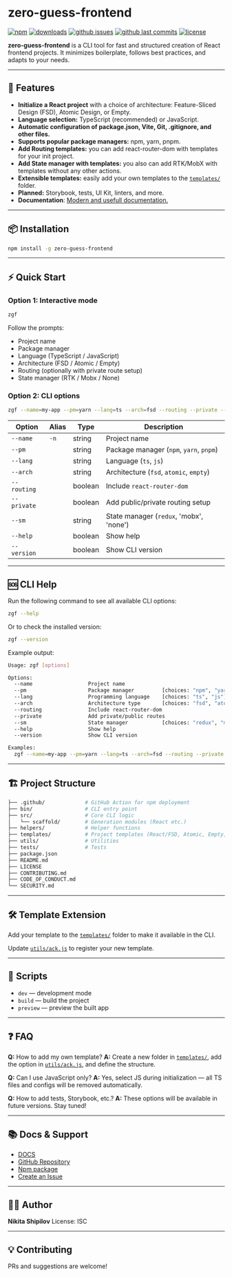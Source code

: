 # zero-guess-frontend

[![npm](https://img.shields.io/npm/v/zero-guess-frontend.svg?style=for-the-badge&logoColor=white)]()
[![downloads](https://img.shields.io/npm/dm/zero-guess-frontend?style=for-the-badge&logoColor=white)]()
[![github issues](https://img.shields.io/github/issues/LAYT73/zero-guess-frontend?&style=for-the-badge&color=E0AF68)]()
[![github last commits](https://img.shields.io/github/last-commit/LAYT73/zero-guess-frontend?style=for-the-badge&color=AD8EE6)]()
[![license](https://img.shields.io/npm/l/@nestjs/core.svg?style=for-the-badge&logoColor=white)]()

**zero-guess-frontend** is a CLI tool for fast and structured creation of React frontend projects. It minimizes boilerplate, follows best practices, and adapts to your needs.

---

## 🚀 Features

- **Initialize a React project** with a choice of architecture: Feature-Sliced Design (FSD), Atomic Design, or Empty.
- **Language selection:** TypeScript (recommended) or JavaScript.
- **Automatic configuration of package.json, Vite, Git, .gitignore, and other files.**
- **Supports popular package managers:** npm, yarn, pnpm.
- **Add Routing templates:** you can add react-router-dom with templates for your init project.
- **Add State manager with templates:** you also can add RTK/MobX with templates without any other actions.
- **Extensible templates:** easily add your own templates to the [`templates/`](templates/) folder.
- **Planned:** Storybook, tests, UI Kit, linters, and more.
- **Documentation**: [Modern and usefull documentation.](https://layt73.github.io/zero-guess-frontend-docs/)

---

## 📦 Installation

```bash
npm install -g zero-guess-frontend
```

---

## ⚡ Quick Start

### Option 1: Interactive mode

```bash
zgf
```

Follow the prompts:

- Project name
- Package manager
- Language (TypeScript / JavaScript)
- Architecture (FSD / Atomic / Empty)
- Routing (optionally with private route setup)
- State manager (RTK / Mobx / None)

### Option 2: CLI options

```bash
zgf --name=my-app --pm=yarn --lang=ts --arch=fsd --routing --private --sm=redux
```

| Option      | Alias | Type    | Description                             |
| ----------- | ----- | ------- | --------------------------------------- |
| `--name`    | `-n`  | string  | Project name                            |
| `--pm`      |       | string  | Package manager (`npm`, `yarn`, `pnpm`) |
| `--lang`    |       | string  | Language (`ts`, `js`)                   |
| `--arch`    |       | string  | Architecture (`fsd`, `atomic`, `empty`) |
| `--routing` |       | boolean | Include `react-router-dom`              |
| `--private` |       | boolean | Add public/private routing setup        |
| `--sm`      |       | string  | State manager (`redux`, 'mobx', 'none') |
| `--help`    |       | boolean | Show help                               |
| `--version` |       | boolean | Show CLI version                        |

---

## 🆘 CLI Help

Run the following command to see all available CLI options:

```bash
zgf --help
```

Or to check the installed version:

```bash
zgf --version
```

Example output:

```bash
Usage: zgf [options]

Options:
  --name                  Project name
  --pm                    Package manager         [choices: "npm", "yarn", "pnpm"]
  --lang                  Programming language    [choices: "ts", "js"]
  --arch                  Architecture type       [choices: "fsd", "atomic", "empty"]
  --routing               Include react-router-dom
  --private               Add private/public routes
  --sm                    State manager           [choices: "redux", "mobx", "none"]
  --help                  Show help
  --version               Show CLI version

Examples:
  zgf --name=my-app --pm=yarn --lang=ts --arch=fsd --routing --private --sm=redux
```

---

## 🏗️ Project Structure

```bash
├── .github/             # GitHub Action for npm deployment
├── bin/                 # CLI entry point
├── src/                 # Core CLI logic
│   └── scaffold/        # Generation modules (React etc.)
├── helpers/             # Helper functions
├── templates/           # Project templates (React/FSD, Atomic, Empty, React-Router-Dom, State managers and your custom)
├── utils/               # Utilities
├── tests/               # Tests
├── package.json
├── README.md
├── LICENSE
├── CONTRIBUTING.md
├── CODE_OF_CONDUCT.md
└── SECURITY.md
```

---

## 🛠️ Template Extension

Add your template to the [`templates/`](templates/) folder to make it available in the CLI.

Update [`utils/ack.js`](utils/ack.js) to register your new template.

---

## 📝 Scripts

- `dev` — development mode
- `build` — build the project
- `preview` — preview the built app

---

## ❓ FAQ

**Q:** How to add my own template?
**A:** Create a new folder in [`templates/`](templates/), add the option in [`utils/ack.js`](utils/ack.js), and define the structure.

**Q:** Can I use JavaScript only?
**A:** Yes, select JS during initialization — all TS files and configs will be removed automatically.

**Q:** How to add tests, Storybook, etc.?
**A:** These options will be available in future versions. Stay tuned!

---

## 📚 Docs & Support

- [DOCS](https://layt73.github.io/zero-guess-frontend-docs/)
- [GitHub Repository](https://github.com/LAYT73/zero-guess-frontend)
- [Npm package](https://www.npmjs.com/package/zero-guess-frontend)
- [Create an Issue](https://github.com/LAYT73/zero-guess-frontend/issues)

---

## 🧑‍💻 Author

**Nikita Shipilov**
License: ISC

---

## 💡 Contributing

PRs and suggestions are welcome!
